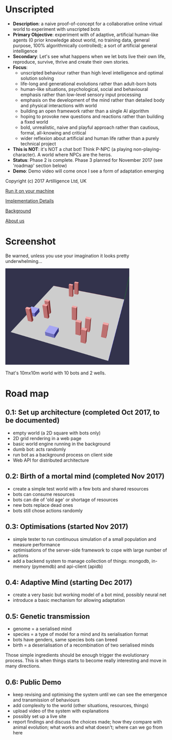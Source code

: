 # Unscripted

* **Description**: a naive proof-of-concept for a collaborative online virtual world to experiment with unscripted bots
* **Primary Objective**: experiment with of adaptive, artificial human-like agents (0 prior knowledge about world, no training data, general purpose, 100% algorithmically controlled); a sort of artificial general intelligence
* **Secondary**: Let's see what happens when we let bots live their own life, reproduce, survive, thrive and create their own stories.
* **Focus**: 
  * unscripted behaviour rather than high level intelligence and optimal solution solving
  * life-long and generational evolutions rather than adult-born bots
  * human-like situations, psychological, social and behavioural emphasis rather than low-level sensory input processing
  * emphasis on the development of the mind rather than detailed body and physical interactions with world
  * building an open framework rather than a single AI algorithm
  * hoping to provoke new questions and reactions rather than building a fixed world
  * bold, unrealistic, naive and playful approach rather than cautious, formal, all-knowing and critical
  * wider reflexion about artificial and human life rather than a purely technical project
* **This is NOT**: it's NOT a chat bot! Think P-NPC (a playing non-playing-character). A world where NPCs are the heros.
* **Status**: Phase 2 is complete. Phase 3 planned for November 2017 (see 'roadmap' section below)
* **Demo**: Demo video will come once I see a form of adaptation emerging

Copyright (c) 2017 Artilligence Ltd, UK

[Run it on your machine](https://github.com/gnitr/unscripted/wiki/Installation)

[Implementation Details](https://github.com/gnitr/unscripted/wiki/Implementation-Details)

[Background](https://github.com/gnitr/unscripted/wiki/Motivations-&-Background)

[About us](https://github.com/gnitr/unscripted/wiki/About-Us)

# Screenshot

Be warned, unless you use your imagination it looks pretty underwhelming...

<img src="https://github.com/gnitr/unscripted/blob/master/doc/unscripted-world-0.2.png?raw=true" height="300">

That's 10mx10m world with 10 bots and 2 wells.

# Road map

## 0.1: Set up architecture (completed Oct 2017, to be documented)

* empty world (a 2D square with bots only)
* 2D grid rendering in a web page
* basic world engine running in the background
* dumb bot: acts randomly
* run bot as a background process on client side
* Web API for distributed architecture

## 0.2: Birth of a mortal mind (completed Nov 2017)

* create a simple test world with a few bots and shared resources
* bots can consume resources
* bots can die of 'old age' or shortage of resources
* new bots replace dead ones
* bots still chose actions randomly

## 0.3: Optimisations (started Nov 2017)

* simple tester to run continuous simulation of a small population and measure performance
* optimisations of the server-side framework to cope with large number of actions
* add a backend system to manage collection of things: mongodb, in-memory (pymemdb) and api-client (apidb)

## 0.4: Adaptive Mind (starting Dec 2017)

* create a very basic but working model of a bot mind, possibly neural net
* introduce a basic mechanism for allowing adaptation

## 0.5: Genetic transmission

* genome = a serialised mind
* species = a type of model for a mind and its serialisation format
* bots have genders, same species bots can breed
* birth = a deserialisation of a recombination of two serialised minds

Those simple ingredients should be enough trigger the evolutionary process. This is when things starts to become really interesting and move in many directions.

## 0.6: Public Demo

* keep revising and optimising the system until we can see the emergence and transmission of behaviours
* add complexity to the world (other situations, resources, things)
* upload video of the system with explanations
* possibly set up a live site
* report findings and discuss the choices made; how they compare with animal evolution; what works and what doesn't; where can we go from here

